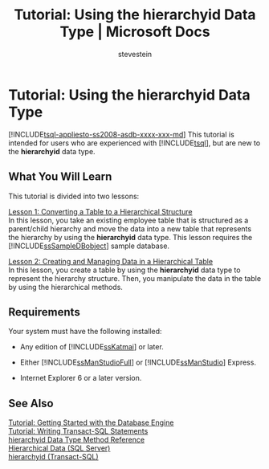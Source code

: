 ﻿---
title: "Tutorial: Using the hierarchyid Data Type | Microsoft Docs"
ms.custom: ""
ms.date: "03/14/2017"
ms.prod: "sql-non-specified"
ms.prod_service: "database-engine"
ms.service: ""
ms.component: "tables"
ms.reviewer: ""
ms.suite: "sql"
ms.technology: 
  - "database-engine"
ms.tgt_pltfrm: ""
ms.topic: "get-started-article"
applies_to: 
  - "SQL Server 2016"
helpviewer_keywords: 
  - "tutorials [hierarchyid]"
  - "hierarchyid [Database Engine], tutorial"
ms.assetid: 5a7f7cfd-7faf-439f-8085-8fd6bf7db355
caps.latest.revision: 14
author: "stevestein"
ms.author: "sstein"
manager: "craigg"
ms.workload: "On Demand"
monikerRange: "= azuresqldb-current || >= sql-server-2016 || = sqlallproducts-allversions"
---
# Tutorial: Using the hierarchyid Data Type
[!INCLUDE[tsql-appliesto-ss2008-asdb-xxxx-xxx-md](../../includes/tsql-appliesto-ss2008-asdb-xxxx-xxx-md.md)]
This tutorial is intended for users who are experienced with [!INCLUDE[tsql](../../includes/tsql-md.md)], but are new to the **hierarchyid** data type.  
  
## What You Will Learn  
This tutorial is divided into two lessons:  
  
[Lesson 1: Converting a Table to a Hierarchical Structure](../../relational-databases/tables/lesson-1-converting-a-table-to-a-hierarchical-structure.md)  
In this lesson, you take an existing employee table that is structured as a parent/child hierarchy and move the data into a new table that represents the hierarchy by using the **hierarchyid** data type. This lesson requires the [!INCLUDE[ssSampleDBobject](../../includes/sssampledbobject-md.md)] sample database.  
  
[Lesson 2: Creating and Managing Data in a Hierarchical Table](../../relational-databases/tables/lesson-2-creating-and-managing-data-in-a-hierarchical-table.md)  
In this lesson, you create a table by using the **hierarchyid** data type to represent the hierarchy structure. Then, you manipulate the data in the table by using the hierarchical methods.  
  
## Requirements  
Your system must have the following installed:  
  
-   Any edition of [!INCLUDE[ssKatmai](../../includes/sskatmai-md.md)] or later.  
  
-   Either [!INCLUDE[ssManStudioFull](../../includes/ssmanstudiofull-md.md)] or [!INCLUDE[ssManStudio](../../includes/ssmanstudio-md.md)] Express.  
  
-   Internet Explorer 6 or a later version.  
  
## See Also  
[Tutorial: Getting Started with the Database Engine](../../relational-databases/tutorial-getting-started-with-the-database-engine.md)  
[Tutorial: Writing Transact-SQL Statements](../../t-sql/tutorial-writing-transact-sql-statements.md)  
[hierarchyid Data Type Method Reference](http://msdn.microsoft.com/library/01a050f5-7580-4d5f-807c-7f11423cbb06)  
[Hierarchical Data &#40;SQL Server&#41;](../../relational-databases/hierarchical-data-sql-server.md)  
[hierarchyid &#40;Transact-SQL&#41;](../../t-sql/data-types/hierarchyid-data-type-method-reference.md)  
  
  
  
